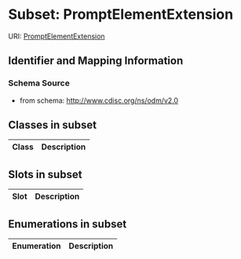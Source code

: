 # Subset: PromptElementExtension

URI: [PromptElementExtension](PromptElementExtension)





## Identifier and Mapping Information







### Schema Source


* from schema: http://www.cdisc.org/ns/odm/v2.0




## Classes in subset

| Class | Description |
| --- | --- |




## Slots in subset

| Slot | Description |
| --- | --- |


## Enumerations in subset

| Enumeration | Description |
| --- | --- |

